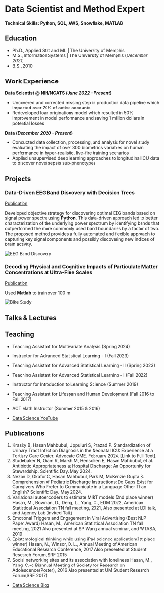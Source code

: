 # Data Scientist and Method Expert 

#### Technical Skills: Python, SQL, AWS, Snowflake, MATLAB

## Education
- Ph.D., Applied Stat and ML | The University of Memphis  							       		
- M.S., Information Systems	| The University of Memphis (_December 2021_)	 			        		
- B.S., 2010 

## Work Experience
**Data Scientist @ NIH/NCATS (_June 2022 - Present_)**
- Uncovered and corrected missing step in production data pipeline which impacted over 70% of active accounts
- Redeveloped loan originations model which resulted in 50% improvement in model performance and saving 1 million dollars in potential losses

**Data  (_December 2020 - Present_)**
- Conducted data collection, processing, and analysis for novel study evaluating the impact of over 300 biometrics variables on human performance in hyper-realistic, live-fire training scenarios
- Applied unsupervised deep learning approaches to longitudinal ICU data to discover novel sepsis sub-phenotypes

## Projects
### Data-Driven EEG Band Discovery with Decision Trees
[Publication](https://www.mdpi.com/1424-8220/22/8/3048)

Developed objective strategy for discovering optimal EEG bands based on signal power spectra using **Python**. This data-driven approach led to better characterization of the underlying power spectrum by identifying bands that outperformed the more commonly used band boundaries by a factor of two. The proposed method provides a fully automated and flexible approach to capturing key signal components and possibly discovering new indices of brain activity.

![EEG Band Discovery](/assets/img/eeg_band_discovery.jpeg)

### Decoding Physical and Cognitive Impacts of Particulate Matter Concentrations at Ultra-Fine Scales
[Publication](https://www.mdpi.com/1424-8220/22/11/4240)

Used **Matlab** to train over 100 m

![Bike Study](/assets/img/bike_study.jpeg)

## Talks & Lectures

## Teaching 

- Teaching Assistant for Multivariate Analysis (Spring 2024)
- Instructor for Advanced Statistical Learning - I (Fall 2023)
- Teaching Assistant for Advanced Statistical Learning - II (Spring 2023)
- Teaching Assistant for Advanced Statistical Learning - I (Fall 2022)
- Instructor for Introduction to Learning Science (Summer 2019)
- Teaching Assistant for Lifespan and Human Development (Fall 2016 to Fall 2017)
- ACT Math Instructor (Summer 2015 & 2016)


- [Data Science YouTube](https://www.youtube.com/channel/UCa9gErQ9AE5jT2DZLjXBIdA)

## Publications

1. ​​​​Krasity B, Hasan Mahbubul, Uppuluri S, Prazad P. Standardization of Urinary Tract Infection Diagnosis in the Neonatal ICU: Experience at a Tertiary Care Center. Advocate GME. February 2024. [Link to Full Text].
2. Studebaker N, Oram R, Marsh M, Henschen E, Hasan Mahbubul, et al. Antibiotic Appropriateness at Hospital Discharge: An Opportunity for Stewardship. Scientific Day. May 2024.
3. Nezon D, Okafor C, Hasan Mahbubul, Park M, McKenzie Gupta S. Comprehension of Pediatric Discharge Instructions: Do Gaps Exist for Caregivers Who Prefer to Communicate in a Language Other Than English? Scientific Day. May 2024.
4. Variational autoencoders to estimate MIRT models (2nd place winner) Hasan, M., Bowman, D., Deng, L., Yang, C.,
EDM 2022, American Statistical Association TN fall meeting, 2021, Also presented at LDI talk, and Agency Lab (Invited Talk)
6. Emotional Triggers and Engagement in Viral Advertising (Best NLP Paper Award) Hasan, M.,
American Statistical Association TN fall meeting, 2021
Also presented at SP Wang annual seminar, and WTASA, 2019
7. Epistemological thinking while using iPad science application(1st place winner) Hasan, M., Winsor, D. L.,
Annual Meeting of American Educational Research Conference, 2017
Also presented at Student Research Forum, SRF 2015
8. Social networking sites and its association with loneliness Hasan, M., Yang, C.-c
Biannual Meeting of Society for Research on Adolescence(Poster), 2016 Also presented at UM Student Research Forum(SRF 2017) 

- [Data Science Blog](https://medium.com/@shawhin)
